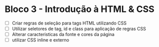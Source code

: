 # Bloco 3 - Introdução à HTML & CSS

- [ ] Criar regras de seleção para tags HTML utilizando CSS
- [ ] Utilizar seletores de tag, id e class para aplicação de regras CSS
- [ ] Alterar caracteristicas da fonte e cores da página 
- [ ] utilizar CSS inline e externo 